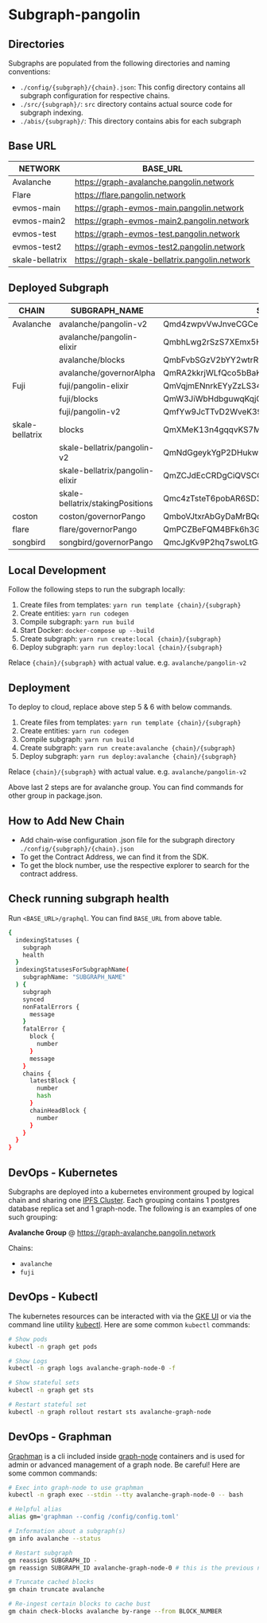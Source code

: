 # Subgraph-pangolin

## Directories

Subgraphs are populated from the following directories and naming conventions:

- `./config/{subgraph}/{chain}.json`: This config directory contains all subgraph configuration for respective chains.
- `./src/{subgraph}/`: `src` directory contains actual source code for subgraph indexing.
- `./abis/{subgraph}/`: This directory contains abis for each subgraph

## Base URL

| NETWORK         | BASE_URL                                       |
| --------------- | ---------------------------------------------- |
| Avalanche       | https://graph-avalanche.pangolin.network       |
| Flare           | https://flare.pangolin.network                 |
| evmos-main      | https://graph-evmos-main.pangolin.network      |
| evmos-main2     | https://graph-evmos-main2.pangolin.network     |
| evmos-test      | https://graph-evmos-test.pangolin.network      |
| evmos-test2     | https://graph-evmos-test2.pangolin.network     |
| skale-bellatrix | https://graph-skale-bellatrix.pangolin.network |

## Deployed Subgraph

| CHAIN           | SUBGRAPH_NAME                    | SUBGRAPH_ID                                    |
| --------------- | -------------------------------- | ---------------------------------------------- |
| Avalanche       | avalanche/pangolin-v2            | Qmd4zwpvVwJnveCGCeryhNyHzuvZ4TdUbMgDbc8VTv8fj9 |
|                 | avalanche/pangolin-elixir        | QmbhLwg2rSzS7XEmx5HDFCmesPg3p4Not1VR9biiWprBan |
|                 | avalanche/blocks                 | QmbFvbSGzV2bYY2wtrRtXMebshcMfMaJM8y5outPbPdUtr |
|                 | avalanche/governorAlpha          | QmRA2kkrjWLfQco5bBaKJvNkfzkB6q1BJFDnWUaFR4bq5P |
| Fuji            | fuji/pangolin-elixir             | QmVqjmENnrkEYyZzLS34v1uTfEyM1Emkxvd68V7qVcgdon |
|                 | fuji/blocks                      | QmW3JiWbHdbguwqKqjGX48hrokWd45dihSvLwa9juo8EpX |
|                 | fuji/pangolin-v2                 | QmfYw9JcTTvD2WveK39sTR7iiocmS9cmtBPGavRcFn3oWR |
| skale-bellatrix | blocks                           | QmXMeK13n4gqqvKS7Mi1RiU8rm92LWjLwcFkqJMNKMifXx |
|                 | skale-bellatrix/pangolin-v2      | QmNdGgeykYgP2DHukwdC2j3Eqh5PKpZ7MTTXEVnmDiegWy |
|                 | skale-bellatrix/pangolin-elixir  | QmZCJdEcCRDgCiQVSCCCTGr8MGAnms1889Zq1Br2eEmvi5 |
|                 | skale-bellatrix/stakingPositions | Qmc4zTsteT6pobAR6SD3qajJiPXz5SDiPm9wWRcJk2J7ua |
| coston          | coston/governorPango             | QmboVJtxrAbGyDaMrBQqLNxAhYrHG9Z96BV8T4arY8FTSt |
| flare           | flare/governorPango              | QmPCZBeFQM4BFk6h3GGZ7AzQVJhm48WZDCdYFPaEd5DXke |
| songbird        | songbird/governorPango           | QmcJgKv9P2hq7swoLtGJp3ZgNRhMdLR5ELUj7ybJkwjvE4 |

## Local Development

Follow the following steps to run the subgraph locally:

1. Create files from templates: `yarn run template {chain}/{subgraph}`
2. Create entities: `yarn run codegen`
3. Compile subgraph: `yarn run build`
4. Start Docker: `docker-compose up --build`
5. Create subgraph: `yarn run create:local {chain}/{subgraph}`
6. Deploy subgraph: `yarn run deploy:local {chain}/{subgraph}`

Relace `{chain}/{subgraph}` with actual value. e.g. `avalanche/pangolin-v2`

## Deployment

To deploy to cloud, replace above step 5 & 6 with below commands.

1. Create files from templates: `yarn run template {chain}/{subgraph}`
2. Create entities: `yarn run codegen`
3. Compile subgraph: `yarn run build`
4. Create subgraph: `yarn run create:avalanche {chain}/{subgraph}`
5. Deploy subgraph: `yarn run deploy:avalanche {chain}/{subgraph}`

Relace `{chain}/{subgraph}` with actual value. e.g. `avalanche/pangolin-v2`

Above last 2 steps are for avalanche group. You can find commands for other group in package.json.

## How to Add New Chain

- Add chain-wise configuration .json file for the subgraph directory `./config/{subgraph}/{chain}.json`
- To get the Contract Address, we can find it from the SDK.
- To get the block number, use the respective explorer to search for the contract address.

## Check running subgraph health

Run `<BASE_URL>/graphql`. You can find `BASE_URL` from above table.

```bash
{
  indexingStatuses {
    subgraph
    health
  }
  indexingStatusesForSubgraphName(
    subgraphName: "SUBGRAPH_NAME"
  ) {
    subgraph
    synced
    nonFatalErrors {
      message
    }
    fatalError {
      block {
        number
      }
      message
    }
    chains {
      latestBlock {
        number
        hash
      }
      chainHeadBlock {
        number
      }
    }
  }
}
```

## DevOps - Kubernetes

Subgraphs are deployed into a kubernetes environment grouped by logical chain and sharing one
[IPFS Cluster](https://ipfscluster.io). Each grouping contains 1 postgres database replica set and 1 graph-node.
The following is an examples of one such grouping:

**Avalanche Group** @ https://graph-avalanche.pangolin.network

Chains:

- `avalanche`
- `fuji`

## DevOps - Kubectl

The kubernetes resources can be interacted with via the [GKE UI](https://console.cloud.google.com/kubernetes/workload/overview?project=pango-prod)
or via the command line utility [kubectl](https://kubernetes.io/docs/reference/kubectl). Here are some common `kubectl` commands:

```bash
# Show pods
kubectl -n graph get pods

# Show Logs
kubectl -n graph logs avalanche-graph-node-0 -f

# Show stateful sets
kubectl -n graph get sts

# Restart stateful set
kubectl -n graph rollout restart sts avalanche-graph-node
```

## DevOps - Graphman

[Graphman](https://github.com/graphprotocol/graph-node/blob/master/docs/graphman.md) is a cli included inside
[graph-node](https://github.com/graphprotocol/graph-node) containers and is used for admin or advanced management of a
graph node. Be careful! Here are some common commands:

```bash
# Exec into graph-node to use graphman
kubectl -n graph exec --stdin --tty avalanche-graph-node-0 -- bash

# Helpful alias
alias gm='graphman --config /config/config.toml'

# Information about a subgraph(s)
gm info avalanche --status

# Restart subgraph
gm reassign SUBGRAPH_ID -
gm reassign SUBGRAPH_ID avalanche-graph-node-0 # this is the previous node_id before it was reassigned to '-'

# Truncate cached blocks
gm chain truncate avalanche

# Re-ingest certain blocks to cache bust
gm chain check-blocks avalanche by-range --from BLOCK_NUMBER
```
